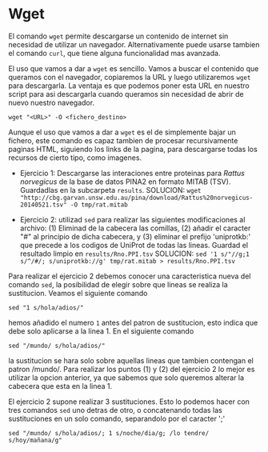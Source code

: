 Wget
====

El comando `wget` permite descargarse un contenido de internet sin necesidad de
utilizar un navegador. Alternativamente puede usarse tambien el comando `curl`,
que tiene alguna funcionalidad mas avanzada. 

El uso que vamos a dar a `wget` es sencillo. Vamos a buscar el contenido que
queramos con el navegador, copiaremos la URL y luego utilizaremos `wget` para
descargarla. La ventaja es que podemos poner esta URL en nuestro script para
asi descargarla cuando queramos sin necesidad de abrir de nuevo nuestro
navegador. 

`wget "<URL>" -O <fichero_destino>`

Aunque el uso que vamos a dar a `wget` es el de simplemente bajar un fichero,
este comando es capaz tambien de procesar recursivamente paginas HTML,
siguiendo los links de la pagina, para descargarse todas los recursos de cierto
tipo, como imagenes. 

* Ejercicio 1: Descargarse las interaciones entre proteinas para _Rattus
  norvegicus_ de la base de datos PINA2 en formato MITAB (TSV). Guardadlas en 
  la subcarpeta `results`.
  SOLUCION: `wget "http://cbg.garvan.unsw.edu.au/pina/download/Rattus%20norvegicus-20140521.tsv" -O tmp/rat.mitab`

* Ejercicio 2: utilizad `sed` para realizar las siguientes modificaciones al
  archivo: (1) Eliminad de la cabecera las comillas, (2) añadir el caracter "#"
  al principio de dicha cabecera, y (3) eliminar el prefijo 'uniprotkb:' que
  precede a los codigos de UniProt de todas las lineas. Guardad el resultado
  limpio en `results/Rno.PPI.tsv`
  SOLUCION: `sed '1 s/"//g;1 s/^/#/; s/uniprotkb://g' tmp/rat.mitab > results/Rno.PPI.tsv`

Para realizar el ejercicio 2 debemos conocer una caracteristica nueva del
comando `sed`, la posibilidad de elegir sobre que lineas se realiza la
sustitucion. Veamos el siguiente comando

`sed "1 s/hola/adios/"`

hemos añadido el numero `1` antes del patron de sustitucion, esto indica que
debe solo aplicarse a la linea 1. En el siguiente comando

`sed "/mundo/ s/hola/adios/"`

la sustitucion se hara solo sobre aquellas lineas que tambien contengan el
patron /mundo/. Para realizar los puntos (1) y (2) del ejercicio 2 lo mejor es
utilizar la opcion anterior, ya que sabemos que solo queremos alterar la
cabecera que esta en la linea 1.

El ejercicio 2 supone realizar 3 sustituciones. Esto lo podemos hacer con
tres comandos `sed` uno detras de otro, o concatenando todas las sustituciones
en un solo comando, separandolo por el caracter ';'

`sed "/mundo/ s/hola/adios/; 1 s/noche/dia/g; /lo tendre/ s/hoy/mañana/g"`

